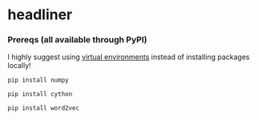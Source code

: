 # headliner

### Prereqs (all available through PyPI)

I highly suggest using [virtual environments](https://virtualenvwrapper.readthedocs.io/en/latest/) instead of installing packages locally!

`pip install numpy`

`pip install cython`

`pip install word2vec`
